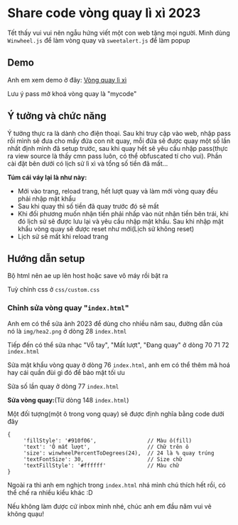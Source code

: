 # Share code vòng quay lì xì 2023
Tết thấy vui vui nên ngẫu hứng viết một con web tặng mọi người.
Mình dùng `Winwheel.js` để làm vòng quay và `sweetalert.js` để làm popup 
## Demo
Anh em xem demo ở đây: [Vòng quay lì xì](https://sharescript.net/demo/vong-quay-li-xi-2020-by-GrouSrlpPrsc/)

Lưu ý pass mở khoá vòng quay là "mycode"
## Ý tưởng và chức năng
Ý tưởng thực ra là dành cho điện thoại. Sau khi truy cập vào web, nhập pass rồi mình sẽ đưa cho mấy đứa con nít quay, mỗi đứa sẽ được quay một số lần nhất định mình đã setup trước, sau khi quay hết sẽ yêu cầu nhập pass(thực ra view source là thấy cmn pass luôn, có thể obfuscated tí cho vui). Phần cài đặt bên dưới có lịch sử lì xì và tổng số tiền đã mất...

**Túm cái váy lại là như này:**
- Mới vào trang, reload trang, hết lượt quay và làm mới vòng quay đều phải nhập mật khẩu
- Sau khi quay thì số tiền đã quay trước đó sẽ mất
- Khi đối phương muốn nhận tiền phải nhấp vào nút nhận tiền bên trái, khi đó lịch sử sẽ được lưu lại và yêu cầu nhập mật khẩu. Sau khi nhập mật khẩu vòng quay sẽ được reset như mới(Lịch sử không reset)
- Lịch sử sẽ mất khi reload trang
## Hướng dẫn setup
Bộ html nên ae up lên host hoặc save vô máy rồi bật ra

Tuỳ chỉnh css ở `css/custom.css`
### Chỉnh sửa vòng quay "`index.html`"
Anh em có thể sửa ảnh 2023 để dùng cho nhiều năm sau, đường dẫn của nó là `img/hea2.png` ở dòng 28 `index.html`

Tiếp đến có thể sửa nhạc "Vỗ tay", "Mất lượt", "Đang quay" ở dòng 70 71 72 `index.html`

Sửa mật khẩu vòng quay ở dòng 76 `index.html`, anh em có thể thêm mã hoá hay cái quần đùi gì đó để bảo mật tối ưu

Sửa số lần quay ở dòng 77 `index.html`

**Sửa vòng quay:**(Từ dòng 148 `index.html`)

Một đối tượng(một ô trong vong quay) sẽ được định nghĩa bằng code dưới đây
~~~
{
     'fillStyle': '#910f06',                // Màu ô(fill)
     'text': 'Ô mất lượt',                  // Chữ trên ô
     'size': winwheelPercentToDegrees(24),  // 24 là % quay trúng
     'textFontSize': 30,                    // Size chữ
     'textFillStyle': '#ffffff'             // Màu chữ
}
~~~
Ngoài ra thì anh em nghịch trong `index.html` nhá mình chú thích hết rồi, có thể chế ra nhiều kiểu khác :D

Nếu không làm được cứ inbox mình nhé, chúc anh em đầu năm vui vẻ không quạu!
